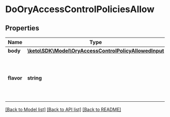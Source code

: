 # DoOryAccessControlPoliciesAllow

## Properties
Name | Type | Description | Notes
------------ | ------------- | ------------- | -------------
**body** | [**\keto\SDK\Model\OryAccessControlPolicyAllowedInput**](OryAccessControlPolicyAllowedInput.md) |  | [optional] 
**flavor** | **string** | The ORY Access Control Policy flavor. Can be \&quot;regex\&quot; and \&quot;exact\&quot;.  in: path | 

[[Back to Model list]](../README.md#documentation-for-models) [[Back to API list]](../README.md#documentation-for-api-endpoints) [[Back to README]](../README.md)


